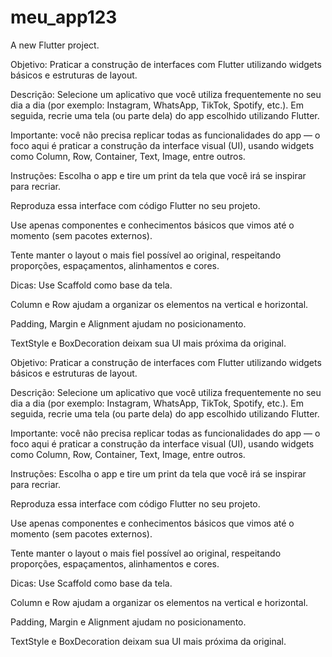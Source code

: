 # meu_app123

A new Flutter project.

Objetivo:
Praticar a construção de interfaces com Flutter utilizando widgets básicos e estruturas de layout.

Descrição:
Selecione um aplicativo que você utiliza frequentemente no seu dia a dia (por exemplo: Instagram, WhatsApp, TikTok, Spotify, etc.). Em seguida, recrie uma tela (ou parte dela) do app escolhido utilizando Flutter.

Importante: você não precisa replicar todas as funcionalidades do app — o foco aqui é praticar a construção da interface visual (UI), usando widgets como Column, Row, Container, Text, Image, entre outros.

Instruções:
Escolha o app e tire um print da tela que você irá se inspirar para recriar.

Reproduza essa interface com código Flutter no seu projeto.

Use apenas componentes e conhecimentos básicos que vimos até o momento (sem pacotes externos).

Tente manter o layout o mais fiel possível ao original, respeitando proporções, espaçamentos, alinhamentos e cores.

Dicas:
Use Scaffold como base da tela.

Column e Row ajudam a organizar os elementos na vertical e horizontal.

Padding, Margin e Alignment ajudam no posicionamento.

TextStyle e BoxDecoration deixam sua UI mais próxima da original.

Objetivo:
Praticar a construção de interfaces com Flutter utilizando widgets básicos e estruturas de layout.

Descrição:
Selecione um aplicativo que você utiliza frequentemente no seu dia a dia (por exemplo: Instagram, WhatsApp, TikTok, Spotify, etc.). Em seguida, recrie uma tela (ou parte dela) do app escolhido utilizando Flutter.

Importante: você não precisa replicar todas as funcionalidades do app — o foco aqui é praticar a construção da interface visual (UI), usando widgets como Column, Row, Container, Text, Image, entre outros.

Instruções:
Escolha o app e tire um print da tela que você irá se inspirar para recriar.

Reproduza essa interface com código Flutter no seu projeto.

Use apenas componentes e conhecimentos básicos que vimos até o momento (sem pacotes externos).

Tente manter o layout o mais fiel possível ao original, respeitando proporções, espaçamentos, alinhamentos e cores.

Dicas:
Use Scaffold como base da tela.

Column e Row ajudam a organizar os elementos na vertical e horizontal.

Padding, Margin e Alignment ajudam no posicionamento.

TextStyle e BoxDecoration deixam sua UI mais próxima da original.
